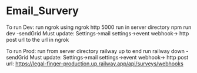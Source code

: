# Email_Survery
To run Dev: 
run ngrok using ngrok http 5000 
run in server directory npm run dev
-sendGrid Must update: Settings->mail settings->event webhook-> http post url to the url in ngrok

To run Prod:
run from server directory railway up
to end run railway down
-sendGrid Must update: Settings->mail settings->event webhook-> http post url: https://legal-finger-production.up.railway.app/api/surveys/webhooks
